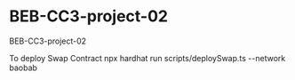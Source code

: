 # BEB-CC3-project-02

BEB-CC3-project-02

To deploy Swap Contract
npx hardhat run scripts/deploySwap.ts --network baobab
